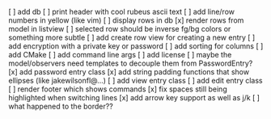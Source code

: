 [ ] add db
[ ] print header with cool rubeus ascii text
[ ] add line/row numbers in yellow (like vim)
[ ] display rows in db
[x] render rows from model in listview
[ ] selected row should be inverse fg/bg colors or something more subtle
[ ] add create row view for creating a new entry
[ ] add encryption with a private key or password
[ ] add sorting for columns
[ ] add CMake
[ ] add command line args
[ ] add license
[ ] maybe the model/observers need templates to decouple them from PasswordEntry?
[x] add password entry class
[x] add string padding functions that show ellipses (like jakewilsonfl@...)
[ ] add view entry class
[ ] add edit entry class
[ ] render footer which shows commands
[x] fix spaces still being highlighted when switching lines
[x] add arrow key support as well as j/k
[ ] what happened to the border??
